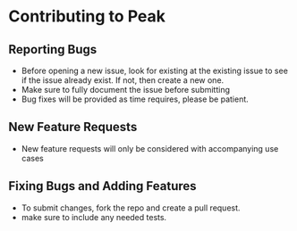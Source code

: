 # Contributing to Peak

## Reporting Bugs
- Before opening a new issue, look for existing at the existing issue to see if the issue already exist. If not, then create a new one.
- Make sure to fully document the issue before submitting
- Bug fixes will be provided as time requires, please be patient.


## New Feature Requests
- New feature requests will only be considered with accompanying use cases


## Fixing Bugs and Adding Features
- To submit changes, fork the repo and create a pull request.
- make sure to include any needed tests.